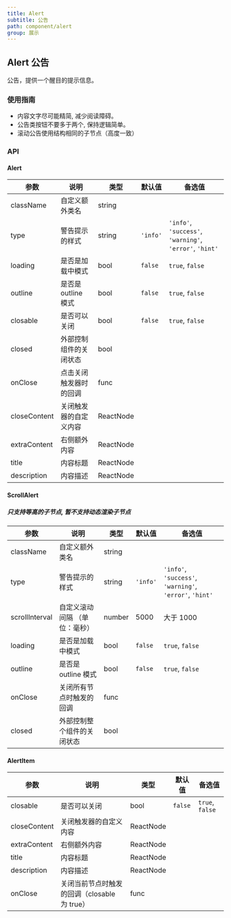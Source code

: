 ```yaml
---
title: Alert
subtitle: 公告
path: component/alert
group: 展示
---
```


## Alert 公告

公告，提供一个醒目的提示信息。

### 使用指南

- 内容文字尽可能精简, 减少阅读障碍。
- 公告类按钮不要多于两个, 保持逻辑简单。
- 滚动公告使用结构相同的子节点（高度一致）

### API

#### Alert

| 参数         | 说明                   | 类型      | 默认值   | 备选值                                                  |
| ------------ | ---------------------- | --------- | -------- | ------------------------------------------------------- |
| className    | 自定义额外类名         | string    |          |                                                         |
| type         | 警告提示的样式         | string    | `'info'` | `'info'`, `'success'`, `'warning'`, `'error'`, `'hint'` |
| loading      | 是否是加载中模式       | bool      | `false`  | `true`, `false`                                         |
| outline      | 是否是 outline 模式    | bool      | `false`  | `true`, `false`                                         |
| closable     | 是否可以关闭           | bool      | `false`  | `true`, `false`                                         |
| closed       | 外部控制组件的关闭状态 | bool      |          |                                                         |
| onClose      | 点击关闭触发器时的回调 | func      |          |                                                         |
| closeContent | 关闭触发器的自定义内容 | ReactNode |          |                                                         |
| extraContent | 右侧额外内容           | ReactNode |          |                                                         |
| title        | 内容标题               | ReactNode |          |                                                         |
| description  | 内容描述               | ReactNode |          |                                                         |

#### ScrollAlert

##### 只支持等高的子节点, 暂不支持动态渲染子节点

| 参数           | 说明                          | 类型   | 默认值   | 备选值                                                  |
| -------------- | ----------------------------- | ------ | -------- | ------------------------------------------------------- |
| className      | 自定义额外类名                | string |          |                                                         |
| type           | 警告提示的样式                | string | `'info'` | `'info'`, `'success'`, `'warning'`, `'error'`, `'hint'` |
| scrollInterval | 自定义滚动间隔 （单位：毫秒） | number | 5000     | 大于 1000                                               |
| loading        | 是否是加载中模式              | bool   | `false`  | `true`, `false`                                         |
| outline        | 是否是 outline 模式           | bool   | `false`  | `true`, `false`                                         |
| onClose        | 关闭所有节点时触发的回调      | func   |          |                                                         |
| closed         | 外部控制整个组件的关闭状态    | bool   |          |                                                         |

#### AlertItem

| 参数         | 说明                                         | 类型      | 默认值  | 备选值          |
| ------------ | -------------------------------------------- | --------- | ------- | --------------- |
| closable     | 是否可以关闭                                 | bool      | `false` | `true`, `false` |
| closeContent | 关闭触发器的自定义内容                       | ReactNode |         |                 |
| extraContent | 右侧额外内容                                 | ReactNode |         |                 |
| title        | 内容标题                                     | ReactNode |         |                 |
| description  | 内容描述                                     | ReactNode |         |                 |
| onClose      | 关闭当前节点时触发的回调（closable 为 true） | func      |         |                 |

